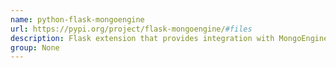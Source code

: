 ```yaml
---
name: python-flask-mongoengine
url: https://pypi.org/project/flask-mongoengine/#files
description: Flask extension that provides integration with MongoEngine and WTF model forms. URL : https://pypi.org/project/flask-mongoengine/#files Groups : None
group: None
---
```

